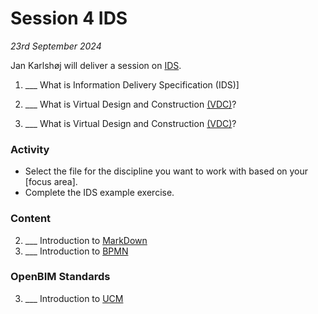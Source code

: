 # Session 4 IDS

*23rd September 2024*

Jan Karlshøj will deliver a session on [IDS].

1. ___ What is Information Delivery Specification (IDS)]
1. ___ What is Virtual Design and Construction [(VDC)](/41934/Concepts/VDC)?

1. ___ What is Virtual Design and Construction [(VDC)](/41934/Concepts/VDC)?

### Activity

* Select the file for the discipline you want to work with based on your [focus area].
* Complete the IDS example exercise.

### Content
2. ___ Introduction to [MarkDown](/41934/Concepts/MarkDown)
1. ___ Introduction to [BPMN](/41934/Concepts/BPMN)

### OpenBIM Standards
3. ___ Introduction to [UCM](/41934/Concepts/UCM)


[IDS]: /41934/Concepts/IDS

<!--
### In class activity covers...

* External lecture
* Introduction to BlenderBIM
* Introduction to IfcOpenShell
* Introduction to [A2](/41934/Assignments/A2)
* [Install IfcOpenShell, Python and a code editor](/41934/Concepts/IfcOpenShell/installation/updated_installation_instructions/)
* Get a [Github] account
* Do the [Exploring an IFC model](https://blenderbim.org/docs/users/exploring_an_ifc_model.html) tutorial.
* Start with IfcOpenShell [beginner tutorials and examples](/41934/Examples/IfcOpenShell/Basic)

Relevant concepts for today:
* What are the [Uses](/41934/Uses) of OpenBIM?
* [Command Line](/41934/Concepts/CommandLine)
* [Github](/41934/Concepts/Github)
* [IfcOpenShell](/41934/Concepts/IfcOpenShell)
* [BlenderBIM](/41934/Concepts/BlenderBIM/)
* Introduction to [MarkDown](/41934/Concepts/MarkDown)


## External Lecture Christian Kongsgaard (Arkitema)
- [Christian Kongsgaard](https://www.linkedin.com/in/christian-kongsgaard/) - [Open Source & Life Cycle Assesment](https://github.com/timmcginley/41934/files/12596455/OpenSource.LCA.-.Christian.Kongsgaard.-.Presentation.pdf)


Chrstian will then be available in the following session to talk wiht you about your projects.


[Github]: /41934/Concepts/Github

-->
